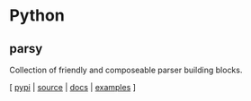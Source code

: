 # Python

## parsy

Collection of friendly and composeable parser building blocks.

[ [pypi](https://pypi.org/project/parsy/) | [source](https://github.com/python-parsy/parsy/) | [docs](https://parsy.readthedocs.io/en/latest/) | [examples](python/parsy.py) ]
